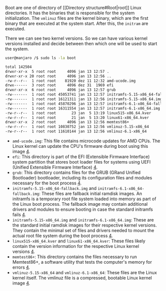 Boot are one of directory of [[Directory structure#Root|root]] Linux directories. It has the binaries that is responsible for the system initialization. The `vmlinuz` files are the kernel binary, which are the first binary that are executed at the system start. After this, the `initram` are executed.

There we can see two kernel versions. So we can have various kernel versions installed and decide between then which one will be used to start the system.
```sh
user@manjaro /$ sudo ls -la boot

total 142504
drwxr-xr-x  5 root root     4096 jan 13 12:57 .
drwxr-xr-x 20 root root     4096 jan 13 12:56 ..
-rw-r--r--  1 root root    81920 dez 11 12:32 amd-ucode.img
drwx------  3 root root     4096 dez 31  1969 efi
drwxr-xr-x  6 root root     4096 jan 13 12:57 grub
-rw-------  1 root root 45053741 jan 13 12:57 initramfs-5.15-x86_64-fallback.img
-rw-------  1 root root 16121311 jan 13 12:56 initramfs-5.15-x86_64.img
-rw-------  1 root root 45870296 jan 13 12:57 initramfs-6.1-x86_64-fallback.img
-rw-------  1 root root 16311554 jan 13 12:57 initramfs-6.1-x86_64.img
-rw-r--r--  1 root root       23 jan  5 13:19 linux515-x86_64.kver
-rw-r--r--  1 root root       21 jan  5 13:20 linux61-x86_64.kver
drwxr-xr-x  2 root root     4096 jan 13 12:56 memtest86+
-rw-r--r--  1 root root 10830752 jan 13 12:56 vmlinuz-5.15-x86_64
-rw-r--r--  1 root root 11610144 jan 13 12:56 vmlinuz-6.1-x86_64
```

- `amd-ucode.img`: This file contains microcode updates for AMD CPUs. The Linux kernel can update the CPU's firmware during boot using this image [4](https://www.tecmint.com/linux-directory-structure-and-important-files-paths-explained/).
- `efi`: This directory is part of the EFI (Extensible Firmware Interface) system partition that stores boot loader files for systems using UEFI (Unified Extensible Firmware Interface) [4](https://www.tecmint.com/linux-directory-structure-and-important-files-paths-explained/).
- `grub`: This directory contains files for the GRUB (GRand Unified Bootloader) bootloader, including its configuration files and modules necessary for the boot process [4](https://www.tecmint.com/linux-directory-structure-and-important-files-paths-explained/).
- `initramfs-5.15-x86_64-fallback.img` and `initramfs-6.1-x86_64-fallback.img`: These files are fallback initial ramdisk images. An initramfs is a temporary root file system loaded into memory as part of the Linux boot process. The fallback image may contain additional drivers and modules to ensure booting in case the standard initramfs fails [4](https://www.tecmint.com/linux-directory-structure-and-important-files-paths-explained/).
- `initramfs-5.15-x86_64.img` and `initramfs-6.1-x86_64.img`: These are the standard initial ramdisk images for their respective kernel versions. They contain the minimal set of files and drivers needed to mount the actual root file system during the boot process [4](https://www.tecmint.com/linux-directory-structure-and-important-files-paths-explained/).
- `linux515-x86_64.kver` and `linux61-x86_64.kver`: These files likely contain the version information for the respective Linux kernel versions [4](https://www.tecmint.com/linux-directory-structure-and-important-files-paths-explained/).
- `memtest86+`: This directory contains the files necessary to run Memtest86+, a software utility that tests the computer's memory for errors [4](https://www.tecmint.com/linux-directory-structure-and-important-files-paths-explained/).
- `vmlinuz-5.15-x86_64` and `vmlinuz-6.1-x86_64`: These files are the Linux kernel itself. The vmlinuz file is a compressed, bootable Linux kernel image [4](https://www.tecmint.com/linux-directory-structure-and-important-files-paths-explained/).